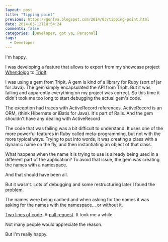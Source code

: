 ```yaml
---
layout: post
title: "Tipping point"
previous: https://gonfva.blogspot.com/2014/03/tipping-point.html
date: 2014-03-12T18:54:24
comments: false
categories: [Developer, got ya, Personal]
tags:
  - Developer
---
```


I'm happy.

I was developing a feature that allows to export from my showcase project [Whendoigo](http://www.whendoigo.co.uk/) to [TripIt](https://www.tripit.com/).

I was using a gem from TripIt. A gem is kind of a library for Ruby (sort of jar for Java). The gem simply encapsulated the API from TripIt. But it was failing and apparently everything on my project was correct. So this time it didn't took me too long to start debugging the actual gem's code.

The exception had traces with ActiveRecord references. ActiveRecord is an ORM, (think Hibernate or iBatis for Java). It's part of Rails. And the gem shouldn't have any dealing with ActiveRecord

The code that was failing was a bit difficult to understand. It uses one of the more powerful features in Ruby called meta-programming, but not with the more typical ways. Trying to put into words, it was creating a class with a dynamic name on the fly, and then instantiating an object of that class.

What happens when the name it is trying to use is already being used in a different part of the application? To avoid that issue, the gem was creating the names with a namespace.

And that should have been all.

But it wasn't. Lots of debugging and some restructuring later I found the problem.

The names were being cached and when asking for the names it was asking for the names with the namespace... or without it.

[Two lines of code](https://github.com/gonfva/tripit_api/commit/95b120e6920344a9ac27cd647a4b0c41a2f8d2c7). A [pull request](https://github.com/tripit/ruby_binding_v1/pull/1). It took me a while.

Not many people would appreciate the reason.

But I'm really happy.
